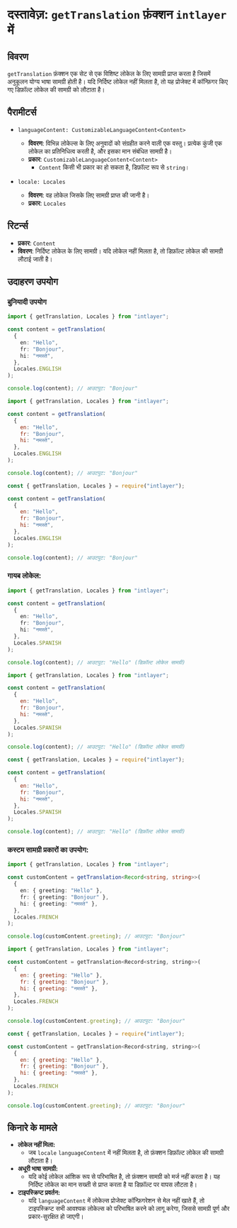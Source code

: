 # दस्तावेज़: `getTranslation` फ़ंक्शन `intlayer` में

## विवरण

`getTranslation` फ़ंक्शन एक सेट से एक विशिष्ट लोकेल के लिए सामग्री प्राप्त करता है जिसमें अनुकूलन योग्य भाषा सामग्री होती है। यदि निर्दिष्ट लोकेल नहीं मिलता है, तो यह प्रोजेक्ट में कॉन्फ़िगर किए गए डिफ़ॉल्ट लोकेल की सामग्री को लौटाता है।

## पैरामीटर्स

- `languageContent: CustomizableLanguageContent<Content>`

  - **विवरण**: विभिन्न लोकेल्स के लिए अनुवादों को संग्रहीत करने वाली एक वस्तु। प्रत्येक कुंजी एक लोकेल का प्रतिनिधित्व करती है, और इसका मान संबंधित सामग्री है।
  - **प्रकार**: `CustomizableLanguageContent<Content>`
    - `Content` किसी भी प्रकार का हो सकता है, डिफ़ॉल्ट रूप से `string`।

- `locale: Locales`

  - **विवरण**: वह लोकेल जिसके लिए सामग्री प्राप्त की जानी है।
  - **प्रकार**: `Locales`

## रिटर्न्स

- **प्रकार**: `Content`
- **विवरण**: निर्दिष्ट लोकेल के लिए सामग्री। यदि लोकेल नहीं मिलता है, तो डिफ़ॉल्ट लोकेल की सामग्री लौटाई जाती है।

## उदाहरण उपयोग

### बुनियादी उपयोग

```typescript codeFormat="typescript"
import { getTranslation, Locales } from "intlayer";

const content = getTranslation(
  {
    en: "Hello",
    fr: "Bonjour",
    hi: "नमस्ते",
  },
  Locales.ENGLISH
);

console.log(content); // आउटपुट: "Bonjour"
```

```javascript codeFormat="esm"
import { getTranslation, Locales } from "intlayer";

const content = getTranslation(
  {
    en: "Hello",
    fr: "Bonjour",
    hi: "नमस्ते",
  },
  Locales.ENGLISH
);

console.log(content); // आउटपुट: "Bonjour"
```

```javascript codeFormat="commonjs"
const { getTranslation, Locales } = require("intlayer");

const content = getTranslation(
  {
    en: "Hello",
    fr: "Bonjour",
    hi: "नमस्ते",
  },
  Locales.ENGLISH
);

console.log(content); // आउटपुट: "Bonjour"
```

### गायब लोकेल:

```typescript codeFormat="typescript"
import { getTranslation, Locales } from "intlayer";

const content = getTranslation(
  {
    en: "Hello",
    fr: "Bonjour",
    hi: "नमस्ते",
  },
  Locales.SPANISH
);

console.log(content); // आउटपुट: "Hello" (डिफ़ॉल्ट लोकेल सामग्री)
```

```javascript codeFormat="esm"
import { getTranslation, Locales } from "intlayer";

const content = getTranslation(
  {
    en: "Hello",
    fr: "Bonjour",
    hi: "नमस्ते",
  },
  Locales.SPANISH
);

console.log(content); // आउटपुट: "Hello" (डिफ़ॉल्ट लोकेल सामग्री)
```

```javascript codeFormat="commonjs"
const { getTranslation, Locales } = require("intlayer");

const content = getTranslation(
  {
    en: "Hello",
    fr: "Bonjour",
    hi: "नमस्ते",
  },
  Locales.SPANISH
);

console.log(content); // आउटपुट: "Hello" (डिफ़ॉल्ट लोकेल सामग्री)
```

### कस्टम सामग्री प्रकारों का उपयोग:

```typescript codeFormat="typescript"
import { getTranslation, Locales } from "intlayer";

const customContent = getTranslation<Record<string, string>>(
  {
    en: { greeting: "Hello" },
    fr: { greeting: "Bonjour" },
    hi: { greeting: "नमस्ते" },
  },
  Locales.FRENCH
);

console.log(customContent.greeting); // आउटपुट: "Bonjour"
```

```javascript codeFormat="esm"
import { getTranslation, Locales } from "intlayer";

const customContent = getTranslation<Record<string, string>>(
  {
    en: { greeting: "Hello" },
    fr: { greeting: "Bonjour" },
    hi: { greeting: "नमस्ते" },
  },
  Locales.FRENCH
);

console.log(customContent.greeting); // आउटपुट: "Bonjour"
```

```javascript codeFormat="commonjs"
const { getTranslation, Locales } = require("intlayer");

const customContent = getTranslation<Record<string, string>>(
  {
    en: { greeting: "Hello" },
    fr: { greeting: "Bonjour" },
    hi: { greeting: "नमस्ते" },
  },
  Locales.FRENCH
);

console.log(customContent.greeting); // आउटपुट: "Bonjour"
```

## किनारे के मामले

- **लोकेल नहीं मिला:**
  - जब `locale` `languageContent` में नहीं मिलता है, तो फ़ंक्शन डिफ़ॉल्ट लोकेल की सामग्री लौटाता है।
- **अधूरी भाषा सामग्री:**
  - यदि कोई लोकेल आंशिक रूप से परिभाषित है, तो फ़ंक्शन सामग्री को मर्ज नहीं करता है। यह निर्दिष्ट लोकेल का मान सख्ती से प्राप्त करता है या डिफ़ॉल्ट पर वापस लौटता है।
- **टाइपस्क्रिप्ट प्रवर्तन:**
  - यदि `languageContent` में लोकेल्स प्रोजेक्ट कॉन्फ़िगरेशन से मेल नहीं खाते हैं, तो टाइपस्क्रिप्ट सभी आवश्यक लोकेल्स को परिभाषित करने को लागू करेगा, जिससे सामग्री पूर्ण और प्रकार-सुरक्षित हो जाएगी।
